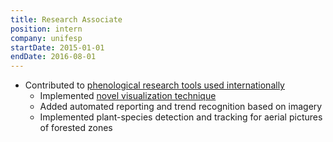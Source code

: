```yaml
---
title: Research Associate
position: intern
company: unifesp
startDate: 2015-01-01
endDate: 2016-08-01
---
```

- Contributed to [phenological research tools used internationally](https://github.com/jurandy-almeida/PhenoViewer)
  - Implemented [novel visualization technique](https://www.researchgate.net/publication/271554950_Visual_rhythm-based_time_series_analysis_for_phenology_studies)
  - Added automated reporting and trend recognition based on imagery
  - Implemented plant-species detection and tracking for aerial pictures of forested zones